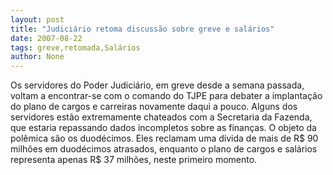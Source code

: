 ```yaml
---
layout: post
title: "Judiciário retoma discussão sobre greve e salários"
date: 2007-08-22
tags: greve,retomada,Salários
author: None
---
```


Os servidores do Poder Judici&aacute;rio, em greve desde a semana passada, voltam a encontrar-se com o comando do TJPE para debater a implanta&ccedil;&atilde;o do plano de cargos e carreiras novamente daqui a pouco.
Alguns dos servidores est&atilde;o extremamente chateados com a Secretaria da Fazenda, que estaria repassando dados incompletos sobre as finan&ccedil;as. O objeto da pol&ecirc;mica s&atilde;o os duod&eacute;cimos. Eles reclamam uma d&iacute;vida de mais de R$ 90 milh&otilde;es em duod&eacute;cimos atrasados, enquanto o plano de cargos e sal&aacute;rios representa apenas R$ 37 milh&otilde;es, neste primeiro momento.
 